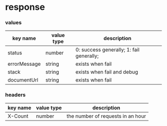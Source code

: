 # response

### values

key name | value type | description
--- | --- | ---
status | number | 0: success generally; 1: fail generally;
errorMessage | string | exists when fail
stack | string | exists when fail and debug
documentUrl | string | exists when fail

### headers

key name | value type | description
--- | --- | ---
X-Count | number | the number of requests in an hour
